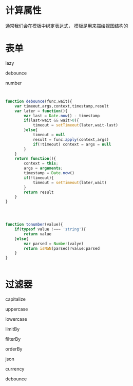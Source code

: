 # 计算属性

通常我们会在模板中绑定表达式，
模板是用来描绘视图结构的



# 表单


lazy


debounce

number



```js


function debounce(func,wait){
    var timeout,args,context,timestamp,result
    var later = function(){
        var last = Date.now() - timestamp
        if(last<wait && wait>0){
            timeout = setTimeout(later,wait-last)
        }else{
            timeout = null
            result = func.apply(context,args)
            if(!timeout) context = args = null
        }
    }
    return function(){
        context = this;
        args = arguments;
        timestamp = Date.now()
        if(!timeout){
            timeout = setTimeout(later,wait)
        }
        return result
    }
}




```



```js

function tonumber(value){
    if(typeof value !=== 'string'){
        return value
    }else{
        var parsed = Number(valye)
        return isNaN(parsed)?value:parsed
    }
}



```


# 过滤器


capitalize

uppercase

lowercase

limitBy

filterBy

orderBy

json

currency

debounce


